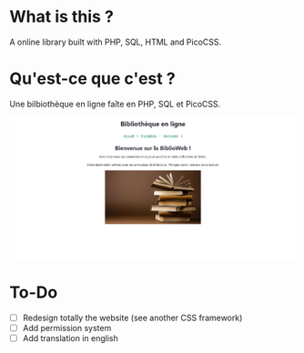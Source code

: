 # What is this ? 

A online library built with PHP, SQL, HTML and PicoCSS. 

# Qu'est-ce que c'est ?

Une bilbiothèque en ligne faîte en PHP, SQL et PicoCSS.

![website](home.png "a title")


# To-Do
- [ ] Redesign totally the website (see another CSS framework)
- [ ] Add permission system
- [ ] Add translation in english
